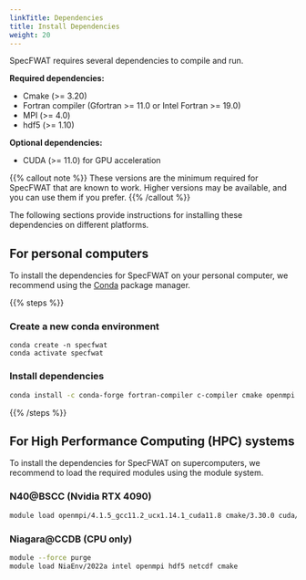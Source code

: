 ```yaml
---
linkTitle: Dependencies
title: Install Dependencies
weight: 20
---
```


<!--more-->

SpecFWAT requires several dependencies to compile and run.

**Required dependencies:**

- Cmake (>= 3.20)
- Fortran compiler (Gfortran >= 11.0 or Intel Fortran >= 19.0)
- MPI (>= 4.0)
- hdf5 (>= 1.10)

**Optional dependencies:**

- CUDA (>= 11.0) for GPU acceleration

{{% callout note %}}
These versions are the minimum required for SpecFWAT that are known to work. Higher versions may be available, and you can use them if you prefer.
{{% /callout %}}


The following sections provide instructions for installing these dependencies on different platforms.

## For personal computers

To install the dependencies for SpecFWAT on your personal computer, we recommend using the [Conda](https://docs.conda.io/en/latest/) package manager. 

{{% steps %}}

### Create a new conda environment

```
conda create -n specfwat
conda activate specfwat
```

### Install dependencies

```bash
conda install -c conda-forge fortran-compiler c-compiler cmake openmpi hdf5
```

{{% /steps %}}

## For High Performance Computing (HPC) systems

To install the dependencies for SpecFWAT on supercomputers, we recommend to load the required modules using the module system.

### N40@BSCC (Nvidia RTX 4090)

```bash
module load openmpi/4.1.5_gcc11.2_ucx1.14.1_cuda11.8 cmake/3.30.0 cuda/11.8 hdf5/1.13.3
```

### Niagara@CCDB (CPU only)

```bash
module --force purge
module load NiaEnv/2022a intel openmpi hdf5 netcdf cmake
```
